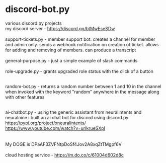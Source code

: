 # discord-bot.py
various discord.py projects<br/>
my discord server - https://discord.gg/btMwEseSDw<br/><br/>
support-tickets.py - member support bot. creates a channel for member and admin only. sends a webhook notification on creation of ticket. allows for adding and removing of members. can produce a transcript<br/><br/>
general-purpose.py - just a simple example of slash commands<br/><br/>
role-upgrade.py - grants upgraded role status with the click of a button<br/><br/>

random-bot.py - returns a random number between 1 and 10 in the channel when invoked with the keyword "random" anywhere in the message along with other features<br/><br/>

ai-chatbot.py - using the generic assistant from neuralintents and neuralnine i built an ai chat bot for discord using discord.py<br/>
                https://pypi.org/project/xneuralintents/<br/>
                https://www.youtube.com/watch?v=urlkrueSXpI<br/>
                <br/><br/>
                My DOGE is DPaAF3ZVFNtpDoSf4Jov2A8xqZtTMgpf6V<br/>
                <br/>
                cloud hosting service - https://m.do.co/c/61004d602d8c
